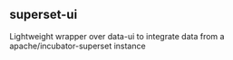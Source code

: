 ## superset-ui

Lightweight wrapper over data-ui to integrate data from a apache/incubator-superset instance
